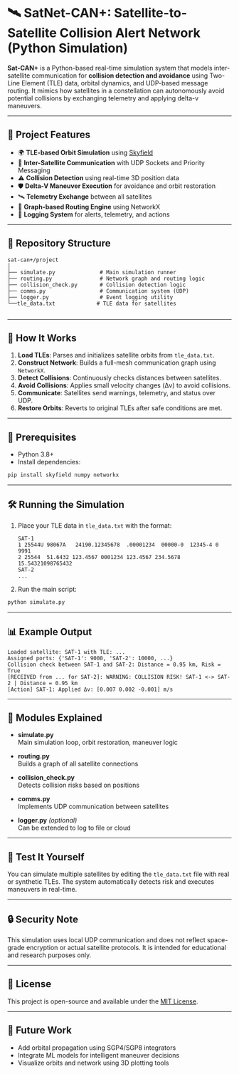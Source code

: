 # 🛰️ SatNet-CAN+: Satellite-to-Satellite Collision Alert Network (Python Simulation)


**Sat-CAN+** is a Python-based real-time simulation system that models inter-satellite communication for **collision detection and avoidance** using Two-Line Element (TLE) data, orbital dynamics, and UDP-based message routing. It mimics how satellites in a constellation can autonomously avoid potential collisions by exchanging telemetry and applying delta-v maneuvers.

---

## 🚀 Project Features

- 🌍 **TLE-based Orbit Simulation** using [Skyfield](https://rhodesmill.org/skyfield/)
- 📡 **Inter-Satellite Communication** with UDP Sockets and Priority Messaging
- ⚠️ **Collision Detection** using real-time 3D position data
- 🛡️ **Delta-V Maneuver Execution** for avoidance and orbit restoration
- 🛰️ **Telemetry Exchange** between all satellites
- 🧠 **Graph-based Routing Engine** using NetworkX
- 📓 **Logging System** for alerts, telemetry, and actions

---

## 📂 Repository Structure

```
sat-can+/project
│
├── simulate.py              # Main simulation runner
├── routing.py               # Network graph and routing logic
├── collision_check.py       # Collision detection logic
├── comms.py                 # Communication system (UDP)
├── logger.py                # Event logging utility
└──tle_data.txt             # TLE data for satellites
 
```

---

## 🔧 How It Works

1. **Load TLEs**: Parses and initializes satellite orbits from `tle_data.txt`.
2. **Construct Network**: Builds a full-mesh communication graph using `NetworkX`.
3. **Detect Collisions**: Continuously checks distances between satellites.
4. **Avoid Collisions**: Applies small velocity changes (Δv) to avoid collisions.
5. **Communicate**: Satellites send warnings, telemetry, and status over UDP.
6. **Restore Orbits**: Reverts to original TLEs after safe conditions are met.

---

## 📌 Prerequisites

- Python 3.8+
- Install dependencies:

```bash
pip install skyfield numpy networkx
```

---

## 🛠️ Running the Simulation

1. Place your TLE data in `tle_data.txt` with the format:
    ```
    SAT-1
    1 25544U 98067A   24190.12345678  .00001234  00000-0  12345-4 0  9991
    2 25544  51.6432 123.4567 0001234 123.4567 234.5678 15.54321098765432
    SAT-2
    ...
    ```

2. Run the main script:
```bash
python simulate.py
```

---

## 📊 Example Output

```
Loaded satellite: SAT-1 with TLE: ...
Assigned ports: {'SAT-1': 9000, 'SAT-2': 10000, ...}
Collision check between SAT-1 and SAT-2: Distance = 0.95 km, Risk = True
[RECEIVED from ... for SAT-2]: WARNING: COLLISION RISK! SAT-1 <-> SAT-2 | Distance = 0.95 km
[Action] SAT-1: Applied Δv: [0.007 0.002 -0.001] m/s
```

---

## 📁 Modules Explained

- **simulate.py**  
  Main simulation loop, orbit restoration, maneuver logic

- **routing.py**  
  Builds a graph of all satellite connections

- **collision_check.py**  
  Detects collision risks based on positions

- **comms.py**  
  Implements UDP communication between satellites

- **logger.py** *(optional)*  
  Can be extended to log to file or cloud

---

## 🧪 Test It Yourself

You can simulate multiple satellites by editing the `tle_data.txt` file with real or synthetic TLEs. The system automatically detects risk and executes maneuvers in real-time.

---

## 🔒 Security Note

This simulation uses local UDP communication and does not reflect space-grade encryption or actual satellite protocols. It is intended for educational and research purposes only.

---

## 📜 License

This project is open-source and available under the [MIT License](LICENSE).


---

## 🌠 Future Work

- Add orbital propagation using SGP4/SGP8 integrators  
- Integrate ML models for intelligent maneuver decisions  
- Visualize orbits and network using 3D plotting tools
